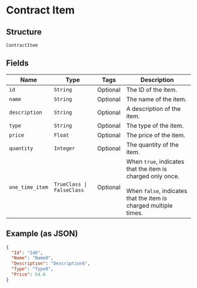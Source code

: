 
# Contract Item

## Structure

`ContractItem`

## Fields

| Name | Type | Tags | Description |
|  --- | --- | --- | --- |
| `id` | `String` | Optional | The ID of the item. |
| `name` | `String` | Optional | The name of the item. |
| `description` | `String` | Optional | A description of the item. |
| `type` | `String` | Optional | The type of the item. |
| `price` | `Float` | Optional | The price of the item. |
| `quantity` | `Integer` | Optional | The quantity of the item. |
| `one_time_item` | `TrueClass \| FalseClass` | Optional | When `true`, indicates that the item is charged only once.<br /><br>When `false`, indicates that the item is charged multiple times. |

## Example (as JSON)

```json
{
  "Id": "Id6",
  "Name": "Name0",
  "Description": "Description6",
  "Type": "Type0",
  "Price": 54.6
}
```

